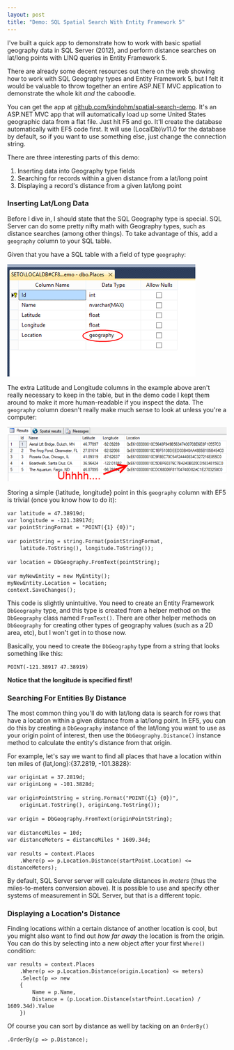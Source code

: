 ```yaml
---
layout: post
title: "Demo: SQL Spatial Search With Entity Framework 5"
---
```


<p>I've built a quick app to demonstrate how to work with basic spatial
	geography data in SQL Server (2012), and perform distance searches
	on lat/long points with LINQ queries in Entity Framework 5.</p>

<p>There are already some decent resources out there on the web showing how
	to work with SQL Geography types and Entity Framework 5,
	but I felt it would be valuable to throw
	together an entire ASP.NET MVC application to demonstrate the whole
	kit <em>and</em> the caboodle.</p>

<p>You can get the app at 
	<a href="https://github.com/kindohm/spatial-search-demo">github.com/kindohm/spatial-search-demo</a>.
It's an ASP.NET MVC app that will automatically load up some United States
geographic data from a flat file. Just hit F5 and go. It'll create the database
automatically with EF5 code first. It will use 
(LocalDb)\v11.0 for the database by default, so if you want to use something
else, just change the connection string.</p>

<p>There are three interesting parts of this demo:</p>

<ol>
	<li>Inserting data into Geography type fields</li>
	<li>Searching for records within a given distance from a lat/long point</li>
	<li>Displaying a record's distance from a given lat/long point</li>
</ol>

<h3>Inserting Lat/Long Data</h3>

<p>Before I dive in, I should state that the SQL Geography type is special.
	SQL Server can do some pretty nifty math with Geography types, such as
	distance searches (among other things). To take advantage of this, add
	a <code>geography</code> column to your SQL table.</p>

<p>Given that you have a SQL table with a field of type <code>geography</code>:</p>

<p><img src="/hodsmedia/geography-field.png" alt="Geography Field"/></p>

<p>The extra Latitude and Longitude columns in the example above aren't really
	necessary to keep in the table, but in the demo code I kept them around
	to make it more human-readable if you inspect the data. The <code>geography</code>
	column doesn't really make much sense to look at unless you're a computer:</p>

<p><img src="/hodsmedia/geography-display.png" alt="Geography Display"/></p>

<p>Storing a simple {latitude, longitude} point in this <code>geography</code>
column with	EF5 is trivial (once you know how to do it):</p>

<pre><code>var latitude = 47.38919d;
var longitude = -121.38917d;
var pointStringFormat = "POINT({1} {0})";

var pointString = string.Format(pointStringFormat, 
	latitude.ToString(), longitude.ToString());

var location = DbGeography.FromText(pointString);

var myNewEntity = new MyEntity();
myNewEntity.Location = location;
context.SaveChanges();</code></pre>

<p>This code is slightly unintuitive. You need to create an Entity Framework 
	<code>DbGeography</code> type, and this type is created from a helper method 
	on the <code>DbGeography</code> class named <code>FromText()</code>. There are
	other helper methods on <code>DbGeography</code> for creating other types
	of geography values (such as a 2D area, etc), but I won't get in to those
	now.</p>

<p>Basically, you need to create the <code>DbGeography</code> type from a string
	that looks something like this:</p>

<pre><code>POINT(-121.38917 47.38919)</code></pre>

<p><strong>Notice that the longitude is specified first!</strong></p>

<h3>Searching For Entities By Distance</h3>

<p>The most common thing you'll do with lat/long data is search for rows that
	have a location within a given distance from a lat/long point. In EF5, you can
	do this by creating a <code>DbGeography</code> instance of the lat/long
	you want to use as your origin point of interest, then use the
	<code>DbGeography.Distance()</code> instance method to calculate the
	entity's distance from that origin.</p>

<p>For example, let's say we want to find all places that have a location within
	ten miles of {lat,long}:{37.2819, -101.3828}:</p>

<pre><code>var originLat = 37.2819d;
var originLong = -101.3828d;

var originPointString = string.Format("POINT({1} {0})", 
	originLat.ToString(), originLong.ToString());

var origin = DbGeography.FromText(originPointString);

var distanceMiles = 10d;
var distanceMeters = distanceMiles * 1609.34d;

var results = context.Places
    .Where(p => p.Location.Distance(startPoint.Location) &lt;= distanceMeters);</code></pre>

<p>By default, SQL Server server will calculate distances in <em>meters</em>
	(thus the miles-to-meters conversion above). It
	is possible to use and specify other systems of measurement in SQL Server, but
	that is a different topic.</p>

<h3>Displaying a Location's Distance</h3>

<p>Finding locations within a certain distance of another location is cool, 
	but you might also want to find out
	<em>how far away</em> the location is from the origin. You can do this
	by selecting into a new object after your first <code>Where()</code>
	condition:</p>

<pre><code>var results = context.Places
    .Where(p => p.Location.Distance(origin.Location) &lt;= meters)
    .Select(p => new 
    {
        Name = p.Name,
        Distance = (p.Location.Distance(startPoint.Location) / 1609.34d).Value
    })</code></pre>
<p>Of course you can sort by distance as well by tacking on an <code>OrderBy()</code></p>
<pre><code>.OrderBy(p => p.Distance);</code></pre>
